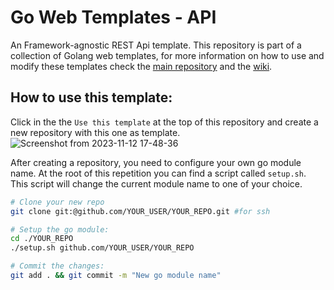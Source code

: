 # Go Web Templates - API

An Framework-agnostic REST Api template. This repository is part of a collection of Golang web templates, for more information on how to use and modify these templates check the [main repository](https://github.com/go-web-templates/go-web-templates) and the [wiki](https://github.com/go-web-templates/go-web-templates/wiki).

## How to use this template:

Click in the the `Use this template` at the top of this repository and create a new repository with this one as
template.
![Screenshot from 2023-11-12 17-48-36](https://github.com/go-web-templates/api/assets/46976272/883a0682-dfc7-47d4-9d60-ca93f8f38982)

After creating a repository, you need to configure your own go module name. At the root of this repetition you can
find a script called `setup.sh`. This script will change the current module name to one of your choice.

```bash
# Clone your new repo
git clone git:@github.com/YOUR_USER/YOUR_REPO.git #for ssh

# Setup the go module:
cd ./YOUR_REPO
./setup.sh github.com/YOUR_USER/YOUR_REPO

# Commit the changes:
git add . && git commit -m "New go module name"
```
